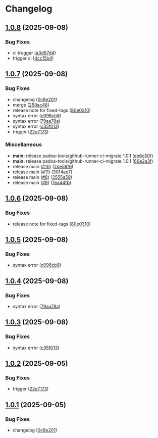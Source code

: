 # Changelog

## [1.0.8](https://github.com/mathisDlmr/fff/compare/padoa-tools/github-runner-ci-migrate-v1.0.7...padoa-tools/github-runner-ci-migrate-v1.0.8) (2025-09-08)


### Bug Fixes

* ci trugger ([a3d67d4](https://github.com/mathisDlmr/fff/commit/a3d67d455d5260e1ad1b5482781a8599eb5a095b))
* trigger ci ([4cc15b4](https://github.com/mathisDlmr/fff/commit/4cc15b4caa77a268c508ea39a670c159630bb1b6))

## [1.0.7](https://github.com/mathisDlmr/fff/compare/padoa-tools/github-runner-ci-migrate-v1.0.6...padoa-tools/github-runner-ci-migrate-v1.0.7) (2025-09-08)


### Bug Fixes

* changelog ([0c8e201](https://github.com/mathisDlmr/fff/commit/0c8e20164f15a82a20d0fd37a2b7def89b573c04))
* merge ([258ac48](https://github.com/mathisDlmr/fff/commit/258ac48b199e381d248e0310f78c54dc78f3385a))
* release note for fixed-tags ([80e0310](https://github.com/mathisDlmr/fff/commit/80e03100a9f5c6cd5cdaeb655e2ad10f2fd64d13))
* syntax error ([c096cb8](https://github.com/mathisDlmr/fff/commit/c096cb8e0ce5ef2e433fc0dcd2f2667945bc3a39))
* syntax error ([79aa78a](https://github.com/mathisDlmr/fff/commit/79aa78a85bea9e2571b112a6654e8ab2d5429b02))
* syntax error ([c35f013](https://github.com/mathisDlmr/fff/commit/c35f013dbc6834c031a8ec390e493ad929e4492e))
* trigger ([22e7173](https://github.com/mathisDlmr/fff/commit/22e717338dff226cf75f5a5c89c0f83767f38b50))


### Miscellaneous

* **main:** release padoa-tools/github-runner-ci-migrate 1.0.1 ([eb6c50f](https://github.com/mathisDlmr/fff/commit/eb6c50f3575b6b822d8bdee6ee4d8aa4cc81e04d))
* **main:** release padoa-tools/github-runner-ci-migrate 1.0.1 ([66e2a3f](https://github.com/mathisDlmr/fff/commit/66e2a3f3620da847b42af53dd3f26191e564c1b0))
* release main ([#10](https://github.com/mathisDlmr/fff/issues/10)) ([2de59f6](https://github.com/mathisDlmr/fff/commit/2de59f6ec8cf9c8fc20ae8dde505f35237adb58a))
* release main ([#11](https://github.com/mathisDlmr/fff/issues/11)) ([3014ae7](https://github.com/mathisDlmr/fff/commit/3014ae749d1375767335ba599ed7530cecb74dde))
* release main ([#8](https://github.com/mathisDlmr/fff/issues/8)) ([3555a59](https://github.com/mathisDlmr/fff/commit/3555a59d93dca91d24572bfa803f1ce3ff8873be))
* release main ([#9](https://github.com/mathisDlmr/fff/issues/9)) ([7ea44fb](https://github.com/mathisDlmr/fff/commit/7ea44fba1deb2e93f870d0882848cd1d0df4a0ea))

## [1.0.6](https://github.com/mathisDlmr/fff/compare/padoa-tools/github-runner-ci-migrate-v1.0.5...padoa-tools/github-runner-ci-migrate-v1.0.6) (2025-09-08)


### Bug Fixes

* release note for fixed-tags ([80e0310](https://github.com/mathisDlmr/fff/commit/80e03100a9f5c6cd5cdaeb655e2ad10f2fd64d13))

## [1.0.5](https://github.com/mathisDlmr/fff/compare/padoa-tools/github-runner-ci-migrate-v1.0.4...padoa-tools/github-runner-ci-migrate-v1.0.5) (2025-09-08)


### Bug Fixes

* syntax error ([c096cb8](https://github.com/mathisDlmr/fff/commit/c096cb8e0ce5ef2e433fc0dcd2f2667945bc3a39))

## [1.0.4](https://github.com/mathisDlmr/fff/compare/padoa-tools/github-runner-ci-migrate-v1.0.3...padoa-tools/github-runner-ci-migrate-v1.0.4) (2025-09-08)


### Bug Fixes

* syntax error ([79aa78a](https://github.com/mathisDlmr/fff/commit/79aa78a85bea9e2571b112a6654e8ab2d5429b02))

## [1.0.3](https://github.com/mathisDlmr/fff/compare/padoa-tools/github-runner-ci-migrate-v1.0.2...padoa-tools/github-runner-ci-migrate-v1.0.3) (2025-09-08)


### Bug Fixes

* syntax error ([c35f013](https://github.com/mathisDlmr/fff/commit/c35f013dbc6834c031a8ec390e493ad929e4492e))

## [1.0.2](https://github.com/mathisDlmr/fff/compare/padoa-tools/github-runner-ci-migrate-v1.0.1...padoa-tools/github-runner-ci-migrate-v1.0.2) (2025-09-05)


### Bug Fixes

* trigger ([22e7173](https://github.com/mathisDlmr/fff/commit/22e717338dff226cf75f5a5c89c0f83767f38b50))

## [1.0.1](https://github.com/mathisDlmr/fff/compare/padoa-tools/github-runner-ci-migrate-v1.0.0...padoa-tools/github-runner-ci-migrate-v1.0.1) (2025-09-05)


### Bug Fixes

* changelog ([0c8e201](https://github.com/mathisDlmr/fff/commit/0c8e20164f15a82a20d0fd37a2b7def89b573c04))
